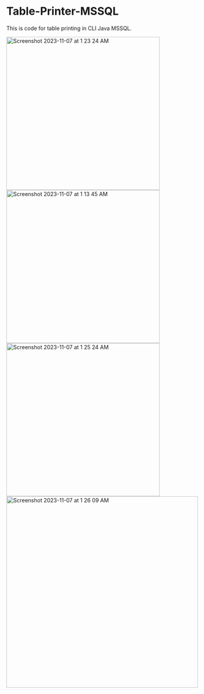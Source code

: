 # Table-Printer-MSSQL

This is code for table printing in CLI Java MSSQL. 

<img width="400" alt="Screenshot 2023-11-07 at 1 23 24 AM" src="https://github.com/MuhammadBilalEllahi/Table-Printer-MSSQL/assets/67937279/9773310e-e296-419d-bc2e-9e7afc710855">
<img width="400" alt="Screenshot 2023-11-07 at 1 13 45 AM" src="https://github.com/MuhammadBilalEllahi/Table-Printer-MSSQL/assets/67937279/8681c310-57eb-4a58-b24e-8e7573d4bfd5">

<img width="400" alt="Screenshot 2023-11-07 at 1 25 24 AM" src="https://github.com/MuhammadBilalEllahi/Table-Printer-MSSQL/assets/67937279/1c84824e-7459-4478-b3ed-d1832bf0ec4b">
<img width="500" heigth="500" alt="Screenshot 2023-11-07 at 1 26 09 AM" src="https://github.com/MuhammadBilalEllahi/Table-Printer-MSSQL/assets/67937279/208ae9dc-403e-4c98-ab88-6e1a89fd830b">
